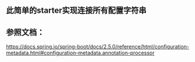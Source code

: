## 此简单的starter实现连接所有配置字符串
## 参照文档：
https://docs.spring.io/spring-boot/docs/2.5.0/reference/html/configuration-metadata.html#configuration-metadata.annotation-processor
